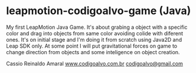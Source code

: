 leapmotion-codigoalvo-game (Java)
==========================

My first LeapMotion Java Game.
It's about grabing a object with a specific color and drag
into objects from same color avoiding colide with diferent ones.
It's on initial stage and I'm doing it from scratch using Java2D and Leap SDK only.
At some point I will put gravitational forces on game to
change direction from objects and some inteligence on object creation.

Cassio Reinaldo Amaral
www.codigoalvo.com.br
codigoalvo@gmail.com

